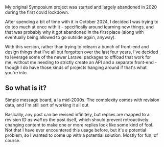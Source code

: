 My original Symposium project was started and largely abandoned in 2020 during the first covid lockdown.

After spending a bit of time with it in October 2024, I decided I was trying to do too much at once with it - specifically around learning new things, and that was probably why it got abandoned in the first place (along with eventually being allowed to go outside again, anyway).

With this version, rather than trying to relearn a bunch of front-end and design things that I've all but forgotten over the last four years, I've decided to leverage some of the newer Laravel packages to offload that work for me, without me needing to strictly create an API and a separate front-end - though I do have those kinds of projects hanging around if that's what you're into.

## So what is it?

Simple message board, a la mid-2000s. The complexity comes with revision data, and I'm still sort of working it all out.

Basically, any post can be revised infinitely, but replies are mapped to a revision ID _as well as_ the post itself, which should prevent retroactively changing content to make one or more replies look like some kind of fool. Not that I have ever encountered this usage before, but it's a potential problem, so I wanted to come up with a potential solution. Mostly for fun, of course.
